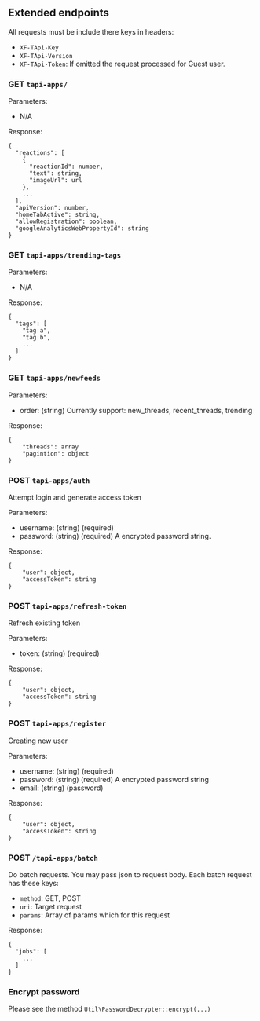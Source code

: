 ## Extended endpoints

All requests must be include there keys in headers:
* `XF-TApi-Key`
* `XF-TApi-Version`
* `XF-TApi-Token`: If omitted the request processed for Guest user.

### GET `tapi-apps/`

Parameters:
* N/A

Response:
```
{
  "reactions": [
    {
      "reactionId": number,
      "text": string,
      "imageUrl": url
    },
    ...
  ],
  "apiVersion": number,
  "homeTabActive": string,
  "allowRegistration": boolean,
  "googleAnalyticsWebPropertyId": string
}
```

### GET `tapi-apps/trending-tags`

Parameters:
* N/A

Response:
```
{
  "tags": [
    "tag a",
    "tag b",
    ...
  ]
}
```

### GET `tapi-apps/newfeeds`

Parameters:
* order: (string) Currently support: new_threads, recent_threads, trending

Response:
```
{
    "threads": array
    "pagintion": object
}
```

### POST `tapi-apps/auth`
Attempt login and generate access token

Parameters:
* username: (string) (required)
* password: (string) (required) A encrypted password string.

Response:
```
{
    "user": object,
    "accessToken": string
}
```

### POST `tapi-apps/refresh-token`
Refresh existing token

Parameters:
* token: (string) (required)

Response:
```
{
    "user": object,
    "accessToken": string
}
```

### POST `tapi-apps/register`
Creating new user

Parameters:
* username: (string) (required)
* password: (string) (required) A encrypted password string
* email: (string) (password)

Response:
```
{
    "user": object,
    "accessToken": string
}
```

### POST `/tapi-apps/batch`
Do batch requests. You may pass json to request body. Each batch request has these keys:

* `method`: GET, POST
* `uri`: Target request
* `params`: Array of params which for this request

Response:

```
{
  "jobs": [
    ...
  ]
}
```

### Encrypt password
Please see the method `Util\PasswordDecrypter::encrypt(...)`